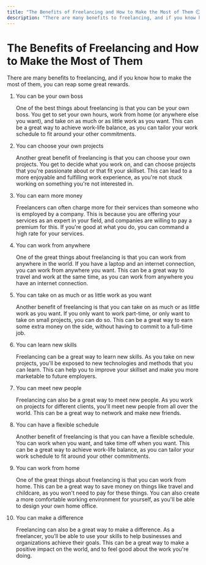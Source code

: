 ```yaml
---
title: "The Benefits of Freelancing and How to Make the Most of Them ⏲️"
description: "There are many benefits to freelancing, and if you know how to make the most of them, you can reap some great rewards."
---
```


# The Benefits of Freelancing and How to Make the Most of Them

There are many benefits to freelancing, and if you know how to make the most of them, you can reap some great rewards.

1. You can be your own boss

   One of the best things about freelancing is that you can be your own boss. You get to set your own hours, work from home (or anywhere else you want), and take on as much or as little work as you want. This can be a great way to achieve work-life balance, as you can tailor your work schedule to fit around your other commitments.

2. You can choose your own projects

   Another great benefit of freelancing is that you can choose your own projects. You get to decide what you work on, and can choose projects that you're passionate about or that fit your skillset. This can lead to a more enjoyable and fulfilling work experience, as you're not stuck working on something you're not interested in.

3. You can earn more money

   Freelancers can often charge more for their services than someone who is employed by a company. This is because you are offering your services as an expert in your field, and companies are willing to pay a premium for this. If you're good at what you do, you can command a high rate for your services.

4. You can work from anywhere

   One of the great things about freelancing is that you can work from anywhere in the world. If you have a laptop and an internet connection, you can work from anywhere you want. This can be a great way to travel and work at the same time, as you can work from anywhere you have an internet connection.

5. You can take on as much or as little work as you want

   Another benefit of freelancing is that you can take on as much or as little work as you want. If you only want to work part-time, or only want to take on small projects, you can do so. This can be a great way to earn some extra money on the side, without having to commit to a full-time job.

6. You can learn new skills

   Freelancing can be a great way to learn new skills. As you take on new projects, you'll be exposed to new technologies and methods that you can learn. This can help you to improve your skillset and make you more marketable to future employers.

7. You can meet new people

   Freelancing can also be a great way to meet new people. As you work on projects for different clients, you'll meet new people from all over the world. This can be a great way to network and make new friends.

8. You can have a flexible schedule

   Another benefit of freelancing is that you can have a flexible schedule. You can work when you want, and take time off when you want. This can be a great way to achieve work-life balance, as you can tailor your work schedule to fit around your other commitments.

9. You can work from home

   One of the great things about freelancing is that you can work from home. This can be a great way to save money on things like travel and childcare, as you won't need to pay for these things. You can also create a more comfortable working environment for yourself, as you'll be able to design your own home office.

10. You can make a difference

    Freelancing can also be a great way to make a difference. As a freelancer, you'll be able to use your skills to help businesses and organizations achieve their goals. This can be a great way to make a positive impact on the world, and to feel good about the work you're doing.
